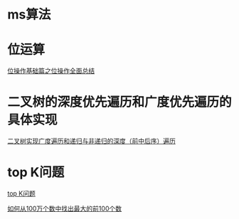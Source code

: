 ms算法
===


# 位运算

[位操作基础篇之位操作全面总结](https://blog.csdn.net/morewindows/article/details/7354571)

# 二叉树的深度优先遍历和广度优先遍历的具体实现

[二叉树实现广度遍历和递归与非递归的深度（前中后序）遍历](http://www.i3geek.com/archives/794)

# top K问题

[top K问题](http://doc.okbase.net/zyq522376829/archive/169290.html)

[如何从100万个数中找出最大的前100个数](https://my.oschina.net/letiantian/blog/333091)